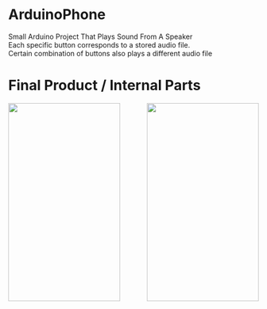 # ArduinoPhone
Small Arduino Project That Plays Sound From A Speaker  
Each specific button corresponds to a stored audio file.    
Certain combination of buttons also plays a different audio file

# Final Product / Internal Parts

<div style="display: flex; justify-content: space-between;">
    <img src="https://github.com/SamChenYu/ArduinoPhone/assets/150127006/dc64857d-32c6-4b3d-80a2-cf388adbdf31" width="225" height="400" />
    <img src="https://github.com/SamChenYu/ArduinoPhone/assets/150127006/748554f5-2454-4c88-a76f-7c9e60d5814b" width="225" height="400" />
</div>


